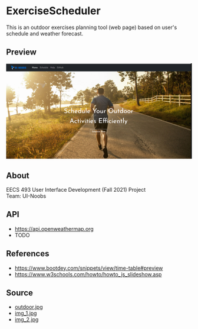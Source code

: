 # ExerciseScheduler
This is an outdoor exercises planning tool (web page) based on user's schedule and weather forecast.  
## Preview
<img src="assets/preview_1.png"/>  

## About
EECS 493 User Interface Development (Fall 2021) Project  
Team: UI-Noobs
## API
- https://api.openweathermap.org
- TODO

## References
- https://www.bootdey.com/snippets/view/time-table#preview
- https://www.w3schools.com/howto/howto_js_slideshow.asp

## Source
- <a href="https://thefatkidinside.com/indoor-exercise-vs-outdoor-exercise/">outdoor.jpg</a>
- <a href="http://www.kcchampionperformance.com/news/2016/10/3/tips-for-outdoor-exercise-during-the-fall">img_1.jpg</a>
- <a href="https://www.nbcnews.com/better/health/what-you-need-know-taking-your-run-outdoors-ncna872491">img_2.jpg</a>


